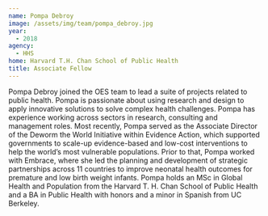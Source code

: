 ```yaml
---
name: Pompa Debroy
image: /assets/img/team/pompa_debroy.jpg
year:
  - 2018
agency:
  - HHS
home: Harvard T.H. Chan School of Public Health
title: Associate Fellow
---
```


Pompa Debroy joined the OES team to lead a suite of projects related to public health. Pompa is passionate about using research and design to apply innovative solutions to solve complex health challenges. Pompa has experience working across sectors in research, consulting and management roles. Most recently, Pompa served as the Associate Director of the Deworm the World Initiative within Evidence Action, which supported governments to scale-up evidence-based and low-cost interventions to help the world’s most vulnerable populations. Prior to that, Pompa worked with Embrace, where she led the planning and development of strategic partnerships across 11 countries to improve neonatal health outcomes for premature and low birth weight infants. Pompa holds an MSc in Global Health and Population from the Harvard T. H. Chan School of Public Health and a BA in Public Health with honors and a minor in Spanish from UC Berkeley.
